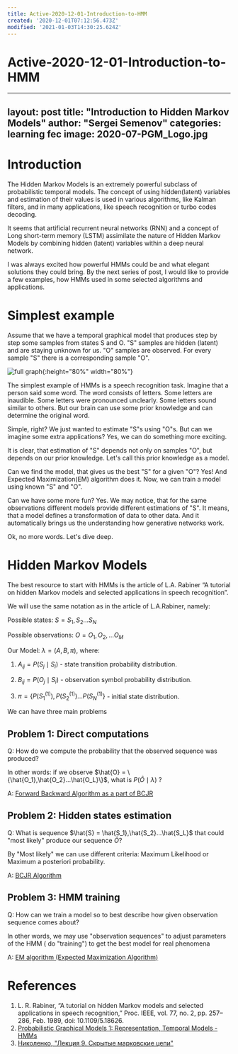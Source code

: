 ```yaml
---
title: Active-2020-12-01-Introduction-to-HMM
created: '2020-12-01T07:12:56.473Z'
modified: '2021-01-03T14:30:25.624Z'
---
```


# Active-2020-12-01-Introduction-to-HMM

---
layout: post
title: "Introduction to Hidden Markov Models"
author: "Sergei Semenov"
categories: learning fec
image: 2020-07-PGM_Logo.jpg
---

# Introduction

The Hidden Markov Models is an extremely powerful subclass of probabilistic temporal models. The concept of using hidden(latent) variables and estimation of their values is used in various algorithms, like Kalman filters, and in many applications, like speech recognition or turbo codes decoding.

It seems that artificial recurrent neural networks (RNN) and a concept of Long short-term memory (LSTM) assimilate the nature of Hidden Markov Models by combining hidden (latent) variables within a deep neural network.

I was always excited how powerful HMMs could be and what elegant solutions they could bring. By the next series of post, I would like to provide a few examples, how HMMs used in some selected algorithms and applications.

# Simplest example
Assume that we have a temporal graphical model that produces step by step some samples from states S and O.  "S" samples are hidden (latent) and are staying unknown for us. "O" samples are observed. For every sample "S" there is a corresponding sample "O". 

![full graph](https://simonrus.github.io/about/assets/img/2020-12_HMM_States.png "Graph"){:height="80%" width="80%"}

The simplest example of HMMs is a speech recognition task. Imagine that a person said some word. The word consists of letters.  Some letters are inaudible. Some letters were pronounced unclearly. Some letters sound similar to others. But our brain can use some prior knowledge and can determine the original word.

Simple, right? We just wanted to estimate "S"s using "O"s. But can we imagine some extra applications? Yes, we can do something more exciting. 

It is clear, that estimation of "S" depends not only on samples "O", but depends on our prior knowledge. Let's call this prior knowledge as a model. 

Can we find the model, that gives us the best "S" for a given "O"? Yes! And Expected Maximization(EM) algorithm does it.  Now, we can train a model using known "S" and "O". 

Can we have some more fun? Yes. We may notice, that for the same observations different models provide different estimations of "S". It means, that a model defines a transformation of data to other data. And it automatically brings us the understanding how generative networks work. 

Ok, no more words. Let's dive deep.

# Hidden Markov Models
The best resource to start with HMMs is the article of L.A. Rabiner “A tutorial on hidden Markov models and selected applications in speech recognition”. 

We will use the same notation as in the article of L.A.Rabiner, namely: 

Possible states: $S = {S_1, S_2...S_N}$

Possible observations: $O = {O_1, O_2, ... O_M}$

Our Model: $\lambda = (A, B, \pi)$, where:

1. $A_{ij} = P(S_j \mid S_i)$ - state transition probability distribution.

2. $B_{ij} = P(O_j \mid S_i)$ - observation symbol probability distribution.

3. $\pi = \{P(S_1^{(1)}), P(S_2^{(1)}) ...  P(S_N^{(1)}\}$ - initial state distribution.

We can have three main problems
## Problem 1: Direct computations
Q: How do we compute the probability that the observed sequence was produced?

In other words: if we observe $\hat{O} = \{\hat{O_1},\hat{O_2}...\hat{O_L}\}$, what is $P(\hat{O} \mid \lambda)$ ?

A:  [Forward Backward Algorithm as a part of BCJR ](https://simonrus.github.io/about/learning/fec/BCJR-Algorithm_p1.html)

## Problem 2: Hidden states estimation
Q: What is sequence $\hat{S} = \hat{S_1},\hat{S_2}...\hat{S_L}$ that could "most likely" produce our sequence $\hat{O}$?

By "Most likely" we can use different criteria: Maximum Likelihood or Maximum a posteriori probability.

A: [BCJR Algorithm](https://simonrus.github.io/about/learning/fec/BCJR-Algorithm_p2.html)

## Problem 3: HMM training
Q: How can we train a model so to best describe how given observation sequence comes about? 

In other words, we may use "observation sequences" to adjust parameters of the HMM ( do "training") to get the best model for real phenomena

A: [EM algorithm (Expected Maximization Algorithm)](https://simonrus.github.io/about/learning/PGM-ExpectedMaximization.html)

# References
1. L. R. Rabiner, “A tutorial on hidden Markov models and selected applications in speech recognition,” Proc. IEEE, vol. 77, no. 2, pp. 257–286, Feb. 1989, doi: 10.1109/5.18626.
2. [Probabilistic Graphical Models 1: Representation, Temporal Models - HMMs](https://www.coursera.org/lecture/probabilistic-graphical-models/temporal-models-hmms-goxoT)
3. [Николенко, "Лекция 9. Скрытые марковские цепи"](https://logic.pdmi.ras.ru/~sergey/oldsite/teaching/asr/notes-09-hmm.pdf)






